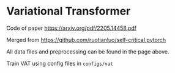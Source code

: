 # Variational Transformer
Code of paper https://arxiv.org/pdf/2205.14458.pdf

Merged from https://github.com/ruotianluo/self-critical.pytorch

All data files and preprocessing can be found in the page above.

Train VAT using config files in `configs/vat`
